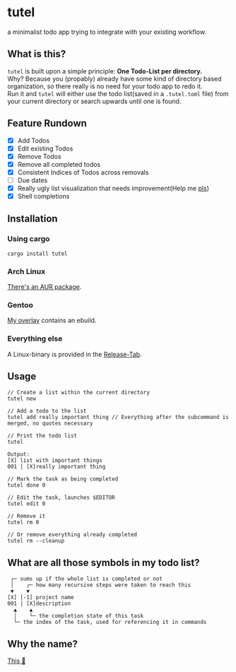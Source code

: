 # tutel
a minimalist todo app trying to integrate with your existing workflow.

## What is this?
`tutel` is built upon a simple principle: **One Todo-List per directory.**  
Why? Because you (propably) already have some kind of directory based
organization, so there really is no need for your todo app to redo it.  
Run it and `tutel` will either use the todo list(saved in a `.tutel.toml` file) from
your current directory or search upwards until one is found. 

## Feature Rundown
- [X] Add Todos
- [X] Edit existing Todos
- [X] Remove Todos
- [X] Remove all completed todos
- [X] Consistent Indices of Todos across removals
- [ ] Due dates
- [X] Really ugly list visualization that needs improvement(Help me [pls](https://github.com/0x5a4/tutel/issues/2))
- [X] Shell completions

## Installation

### Using cargo
`cargo install tutel`

### Arch Linux
[There's an AUR package](https://aur.archlinux.org/packages/tutel).

### Gentoo
[My overlay](https://github.com/0x5a4/ruhtra) contains an ebuild.

### Everything else
A Linux-binary is provided in the [Release-Tab](https://github.com/0x5a4/tutel/releases).

## Usage
```
// Create a list within the current directory
tutel new

// Add a todo to the list
tutel add really important thing // Everything after the subcommand is merged, no quotes necessary

// Print the todo list
tutel

Output:
[X] list with important things
001 │ [X]really important thing

// Mark the task as being completed
tutel done 0

// Edit the task, launches $EDITOR
tutel edit 0

// Remove it
tutel rm 0

// Or remove everything already completed
tutel rm --cleanup
```

## What are all those symbols in my todo list?
```
 ┌─ sums up if the whole list is completed or not
 │    ┌─ how many recursive steps were taken to reach this
 ▼    ▼
[X] [-1] project name 
001 │ [X]description
  ▲    ▲
  │    └─ the completion state of this task
  └─ the index of the task, used for referencing it in commands
```

## Why the name?
[This 🐢](https://youtu.be/oxzEdm29JLw)
